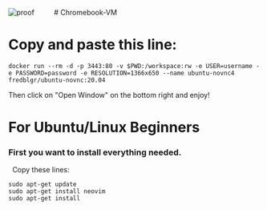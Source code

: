 
![proof](https://cdn.discordapp.com/attachments/741533658674102352/970185543579234345/unknown.png)
&nbsp;&nbsp;&nbsp;&nbsp;&nbsp;&nbsp;&nbsp;&nbsp; # Chromebook-VM
# Copy and paste this line:
```
docker run --rm -d -p 3443:80 -v $PWD:/workspace:rw -e USER=username -e PASSWORD=password -e RESOLUTION=1366x650 --name ubuntu-novnc4 fredblgr/ubuntu-novnc:20.04
```
Then click on "Open Window" on the bottom right and enjoy!




# For Ubuntu/Linux Beginners

### First you want to install everything needed.
&nbsp; Copy these lines:

```
sudo apt-get update
sudo apt-get install neovim
sudo apt-get install 
